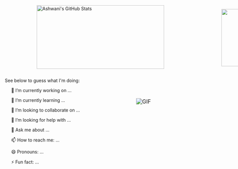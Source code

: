 <!--
**smallpoxscattered/smallpoxscattered** is a ✨ _special_ ✨ repository because its `README.md` (this file) appears on your GitHub profile.

Here are some ideas to get you started:

- 🔭 I’m currently working on ...
- 🌱 I’m currently learning ...
- 👯 I’m looking to collaborate on ...
- 🤔 I’m looking for help with ...
- 💬 Ask me about ...
- 📫 How to reach me: ...
- 😄 Pronouns: ...
- ⚡ Fun fact: ...
  -->



<div  style="display: flex; flex-direction: row">
    <div style="width: 400px;  margin-left: 100px;"><img src="https://github-readme-stats.vercel.app/api?username=smallpoxscattered&&show_icons=true&theme=radical&line_height=27&v=5" alt="Ashwani's GitHub Stats" width=400px height=200px/></div>
    <div style="width: 400px; padding-top: 12px; margin-left: 180px;"><img align="center" src="https://github-readme-stats.vercel.app/api/top-langs/?username=smallpoxscattered&theme=radical&hide=glsl,python&&layout=compact" width=500px height=180px /></div>
</div><p>

</p>

<div  style="display: flex; flex; flex-direction: row">
    <div ><p>See below to guess what I'm doing:</p>
        <p style="text-indent: 20px;">🔭 I’m currently working on ...</p>
        <p style="text-indent: 20px;">🌱 I’m currently learning ...</p>
        <p style="text-indent: 20px;">👯 I’m looking to collaborate on ...</p>
        <p style="text-indent: 20px;">🤔 I’m looking for help with ...</p>
        <p style="text-indent: 20px;">💬 Ask me about ...</p>
        <p style="text-indent: 20px;">📫 How to reach me: ...</p>
        <p style="text-indent: 20px;">😄 Pronouns: ...</p>
        <p style="text-indent: 20px;">⚡ Fun fact: ...</p></div>
    <div style="padding-top: 80px; margin-left: 180px;"><img align="center" alt="GIF" src="https://media.giphy.com/media/836HiJc7pgzy8iNXCn/giphy.gif" style="transform: scale(1.2);"/></div>
</div>







